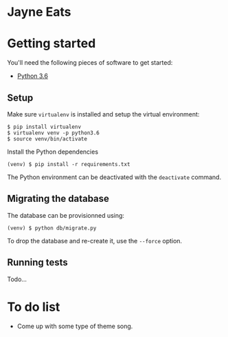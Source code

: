 # Jayne Eats

# Getting started

You'll need the following pieces of software to get started:

- [Python 3.6](https://www.python.org)

## Setup

Make sure `virtualenv` is installed and setup the virtual environment:

    $ pip install virtualenv
    $ virtualenv venv -p python3.6
    $ source venv/bin/activate

Install the Python dependencies

    (venv) $ pip install -r requirements.txt

The Python environment can be deactivated with the `deactivate` command.

## Migrating the database

The database can be provisionned using:

    (venv) $ python db/migrate.py

To drop the database and re-create it, use the `--force` option.

## Running tests

Todo...

# To do list

- Come up with some type of theme song.
